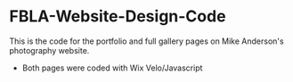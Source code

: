 # FBLA-Website-Design-Code
This is the code for the portfolio and full gallery pages on Mike Anderson's photography website.
- Both pages were coded with Wix Velo/Javascript
